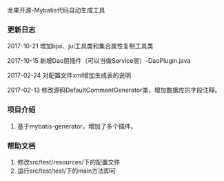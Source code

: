 龙果开源-Mybatis代码自动生成工具

### 更新日志
2017-10-21 增加bjui、jui工具类和集合属性复制工具类

2017-10-15 新增Dao层插件（可以当做Service层）-DaoPlugin.java

2017-02-24 对配置文件xml增加生成表的说明

2017-02-13 修改源码DefaultCommentGenerator类，增加数据库的字段注释。

### 项目介绍
1. 基于mybatis-generator，增加了多个插件。


### 帮助文档
1. 修改src/test/resources/下的配置文件
2. 运行src/test/test/下的main方法即可




